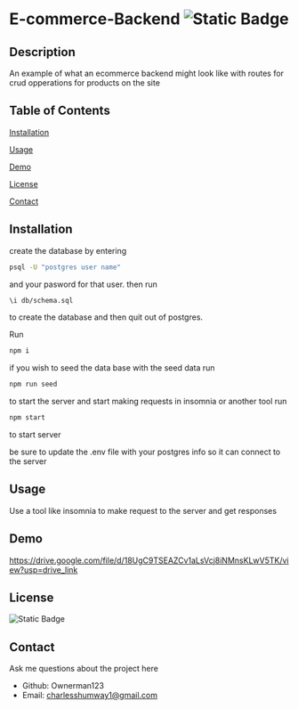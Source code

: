 # E-commerce-Backend ![Static Badge](https://img.shields.io/badge/License-MIT-blue)
## Description 
 An example of what an ecommerce backend might look like with routes for crud opperations for products on the site
## Table of Contents
[Installation](#installation)

[Usage](#usage)

[Demo](#demo)

[License](#license)

[Contact](#contact)

## Installation 

create the database by entering

```bash
psql -U "postgres user name"
```
 and your pasword for that user. then run 

```bash
\i db/schema.sql
```
to create the database and then quit out of postgres.

Run
```bash
npm i 
```
if you wish to seed the data base with the seed data run 

```bash
npm run seed
```


to start the server and start making requests in insomnia or another tool run
```bash
npm start
```
to start server 

be sure to update the .env file with your postgres info so it can connect to the server
## Usage 
Use a tool like insomnia to make request to the server and get responses

## Demo

https://drive.google.com/file/d/18UgC9TSEAZCv1aLsVcj8iNMnsKLwV5TK/view?usp=drive_link

## License 
![Static Badge](https://img.shields.io/badge/License-MIT-blue)
## Contact 
 Ask me questions about the project here
* Github: Ownerman123
* Email: charlesshumway1@gmail.com